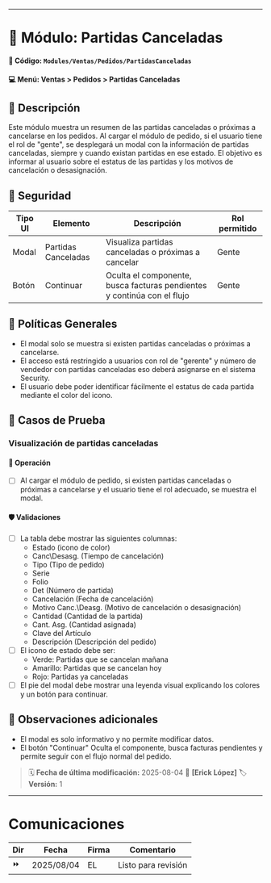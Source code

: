
---
# 🚫 Módulo: Partidas Canceladas
#### 📁 **Código:** `Modules/Ventas/Pedidos/PartidasCanceladas`
#### 💻 **Menú:** Ventas > Pedidos > Partidas Canceladas

## 📝 Descripción
Este módulo muestra un resumen de las partidas canceladas o próximas a cancelarse en los pedidos. Al cargar el módulo de pedido, si el usuario tiene el rol de "gente", se desplegará un modal con la información de partidas canceladas, siempre y cuando existan partidas en ese estado. El objetivo es informar al usuario sobre el estatus de las partidas y los motivos de cancelación o desasignación.

## 🔐 Seguridad
| Tipo UI | Elemento          | Descripción                                 | Rol permitido |
|---------|-------------------|---------------------------------------------|--------------|
| Modal   | Partidas Canceladas | Visualiza partidas canceladas o próximas a cancelar | Gente        |
| Botón   | Continuar         | Oculta el componente, busca facturas pendientes y continúa con el flujo     | Gente        |

## 💼 Políticas Generales
- El modal solo se muestra si existen partidas canceladas o próximas a cancelarse.
- El acceso está restringido a usuarios con rol de "gerente" y número de vendedor con partidas canceladas eso deberá asignarse en el sistema Security.
- El usuario debe poder identificar fácilmente el estatus de cada partida mediante el color del icono.

## 🧪 Casos de Prueba

### Visualización de partidas canceladas
#### 💼 Operación
- [ ] Al cargar el módulo de pedido, si existen partidas canceladas o próximas a cancelarse y el usuario tiene el rol adecuado, se muestra el modal.

#### 🛡️ Validaciones
- [ ] La tabla debe mostrar las siguientes columnas:
    - Estado (icono de color)
    - Canc\Desasg. (Tiempo de cancelación)
    - Tipo (Tipo de pedido)
    - Serie
    - Folio
    - Det (Número de partida)
    - Cancelación (Fecha de cancelación)
    - Motivo Canc.\Deasg. (Motivo de cancelación o desasignación)
    - Cantidad (Cantidad de la partida)
    - Cant. Asg. (Cantidad asignada)
    - Clave del Artículo
    - Descripción (Descripción del pedido)
- [ ] El icono de estado debe ser:
    - Verde: Partidas que se cancelan mañana
    - Amarillo: Partidas que se cancelan hoy
    - Rojo: Partidas ya canceladas
- [ ] El pie del modal debe mostrar una leyenda visual explicando los colores y un botón para continuar.

## 📎 Observaciones adicionales
- El modal es solo informativo y no permite modificar datos.
- El botón "Continuar" Oculta el componente, busca facturas pendientes y permite seguir con el flujo normal del pedido.

> 🗓️ **Fecha de última modificación:** 2025-08-04
> 👤 **[Erick López]**
> 🏷️ **Versión:** 1

---

# Comunicaciones
|Dir|Fecha       |Firma|Comentario                    |
|---|------------|-----|------------------------------|
|⏩|2025/08/04 | EL |Listo para revisión|
